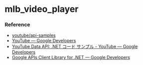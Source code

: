 ﻿mlb_video_player
================
### Reference
* [youtube/api-samples](https://github.com/youtube/api-samples)
* [YouTube — Google Developers](https://developers.google.com/youtube/?hl=ja)
* [YouTube Data API: .NET コード サンプル - YouTube — Google Developers](https://developers.google.com/youtube/v3/code_samples/dotnet?hl=ja)
* [Google APIs Client Library for .NET — Google Developers](https://developers.google.com/api-client-library/dotnet/)
